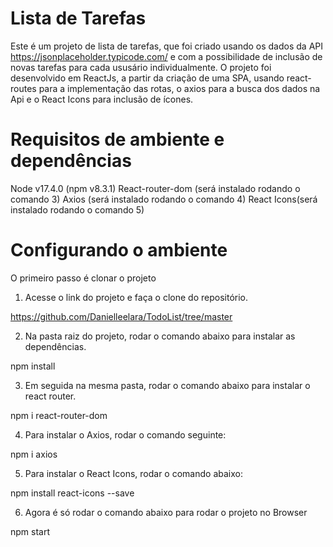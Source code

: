 # Lista de Tarefas

Este é um projeto de lista de tarefas, que foi criado usando os dados da API https://jsonplaceholder.typicode.com/ e com a possibilidade de inclusão de novas tarefas para cada ususário individualmente. O projeto foi desenvolvido em ReactJs, a partir da criação de uma SPA, usando react-routes para a implementação das rotas, o axios para a busca dos dados na Api e o React Icons para inclusão de ícones.

# Requisitos de ambiente e dependências

Node v17.4.0 (npm v8.3.1)
React-router-dom (será instalado rodando o comando 3)
Axios (será instalado rodando o comando 4)
React Icons(será instalado rodando o comando 5)

# Configurando o ambiente

O primeiro passo é clonar o projeto

1. Acesse o link do projeto e faça o clone do repositório.

https://github.com/Danielleelara/TodoList/tree/master

2. Na pasta raiz do projeto, rodar o comando abaixo para instalar as dependências.

npm install

3. Em seguida na mesma pasta, rodar o comando abaixo para instalar o react router.

npm i react-router-dom

4. Para instalar o Axios, rodar o comando seguinte:

npm i axios

5. Para instalar o React Icons, rodar o comando abaixo:

npm install react-icons --save

6. Agora é só rodar o comando abaixo para rodar o projeto no Browser

npm start

